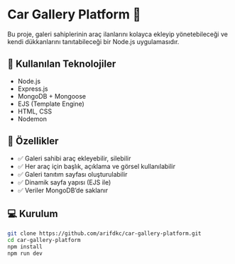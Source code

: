 # Car Gallery Platform 🚗

Bu proje, galeri sahiplerinin araç ilanlarını kolayca ekleyip yönetebileceği ve kendi dükkanlarını tanıtabileceği bir Node.js uygulamasıdır.

## 🔧 Kullanılan Teknolojiler

- Node.js
- Express.js
- MongoDB + Mongoose
- EJS (Template Engine)
- HTML, CSS
- Nodemon

## 🚀 Özellikler

- ✅ Galeri sahibi araç ekleyebilir, silebilir
- ✅ Her araç için başlık, açıklama ve görsel kullanılabilir
- ✅ Galeri tanıtım sayfası oluşturulabilir
- ✅ Dinamik sayfa yapısı (EJS ile)
- ✅ Veriler MongoDB’de saklanır


## 💻 Kurulum

```bash
git clone https://github.com/arifdkc/car-gallery-platform.git
cd car-gallery-platform
npm install
npm run dev
